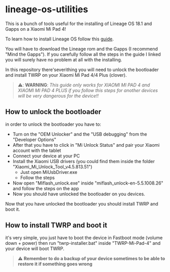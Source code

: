 # lineage-os-utilities
This is a bunch of tools useful for the installing of Lineage OS 18.1 and Gapps on a Xiaomi Mi Pad 4!

To learn how to install Lineage OS follow this [guide](https://www.getdroidtips.com/lineageos-18-xiaomi-mi-pad-4-4-plus/).

You will have to download the Lineage rom and the Gapps (I recommend "Mind the Gapps").
If you carefully follow all the steps in the guide I linked you will surely have no problem at all with the installing.

In this repository there'severithing you will need to unlock the bootloader and install TWRP on your Xiaomi Mi Pad 4/4 Plus (clover).

> ⚠️: **WARNING**: *This guide only works for XIAOMI MI PAD 4 and  XIAOMI MI PAD 4 PLUS if you follow this steps for another devices will be very dangerous for the device!!*

## How to unlock the bootloader

in order to unlock the bootloader you have to:
- Turn on the "OEM Unlocker" and the "USB debugging" from the "Developer Options"
- After that you have to click in "Mi Unlock Status" and pair your Xiaomi account with the tablet
- Connect your device at your PC
- Install the Xiaomi USB drivers (you could find them inside the folder "Xiaomi_Mi_Unlock_Tool_v4.5.813.51")
  - Just open MiUsbDriver.exe
  - Follow the steps
- Now open "Miflash_unlock.exe" inside "miflash_unlock-en-5.5.1008.26" and follow the steps on the app
- Now you should have unlocked the bootloader on you devices.

Now that you have unlocked the bootloader you should install TWRP and boot it.

## How to install TWRP and boot it

it's very simple, you just have to boot the device in Fastboot mode (volume down + power) then run "twrp-installer.bat" inside "TWRP-Mi-Pad-4" and your device will boot TWRP.
> ⚠️ **Remember to do a backup of your device sometimes to be able to restore it if something goes wrong**
